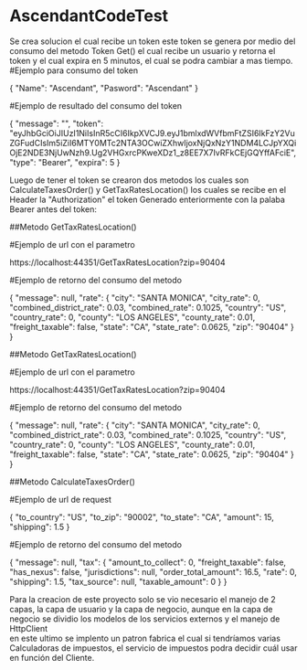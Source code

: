 # AscendantCodeTest
Se crea solucion el cual recibe un token este token se genera por medio del consumo del metodo Token Get() el cual recibe un usuario y retorna el token y el cual expira en 5 minutos, el cual se podra cambiar a mas tiempo.
 #Ejemplo para consumo del token 

{
"Name": "Ascendant",
"Pasword": "Ascendant"
}

#Ejemplo de resultado del consumo del token 

{
   "message": "",
   "token": "eyJhbGciOiJIUzI1NiIsInR5cCI6IkpXVCJ9.eyJ1bmlxdWVfbmFtZSI6IkFzY2VuZGFudCIsIm5iZiI6MTY0MTc2NTA3OCwiZXhwIjoxNjQxNzY1NDM4LCJpYXQiOjE2NDE3NjUwNzh9.Ug2VHGxrcPKweXDz1_z8EE7X7IvRFkCEjGQYffAFciE",
   "type": "Bearer",
   "expira": 5
}

Luego de tener el token se crearon dos metodos los cuales son CalculateTaxesOrder() y GetTaxRatesLocation() los cuales se recibe en el Header la "Authorization" el token Generado enteriormente con la palaba Bearer antes del token:

##Metodo GetTaxRatesLocation()

#Ejemplo de url con el parametro 

https://localhost:44351/GetTaxRatesLocation?zip=90404

#Ejemplo de retorno del consumo del metodo 

{
   "message": null,
   "rate":    {
      "city": "SANTA MONICA",
      "city_rate": 0,
      "combined_district_rate": 0.03,
      "combined_rate": 0.1025,
      "country": "US",
      "country_rate": 0,
      "county": "LOS ANGELES",
      "county_rate": 0.01,
      "freight_taxable": false,
      "state": "CA",
      "state_rate": 0.0625,
      "zip": "90404"
   }
}

##Metodo GetTaxRatesLocation()

#Ejemplo de url con el parametro 

https://localhost:44351/GetTaxRatesLocation?zip=90404

#Ejemplo de retorno del consumo del metodo 

{
   "message": null,
   "rate":    {
      "city": "SANTA MONICA",
      "city_rate": 0,
      "combined_district_rate": 0.03,
      "combined_rate": 0.1025,
      "country": "US",
      "country_rate": 0,
      "county": "LOS ANGELES",
      "county_rate": 0.01,
      "freight_taxable": false,
      "state": "CA",
      "state_rate": 0.0625,
      "zip": "90404"
   }
}

##Metodo CalculateTaxesOrder()

#Ejemplo de url de request 

{
	"to_country": "US",
	"to_zip": "90002",
	"to_state": "CA",
	"amount": 15,
	"shipping": 1.5
}

#Ejemplo de retorno del consumo del metodo 

{
   "message": null,
   "tax":    {
      "amount_to_collect": 0,
      "freight_taxable": false,
      "has_nexus": false,
      "jurisdictions": null,
      "order_total_amount": 16.5,
      "rate": 0,
      "shipping": 1.5,
      "tax_source": null,
      "taxable_amount": 0
   }
}

Para la creacion de este proyecto solo se vio necesario el manejo de 2 capas, la capa de usuario y la capa de negocio, aunque en la capa de negocio se dividio los modelos de los servicios externos y el manejo de HttpClient  
en este ultimo se implento un patron fabrica el cual si tendríamos varias Calculadoras de impuestos, el servicio de impuestos podra decidir cuál usar en función del Cliente.



